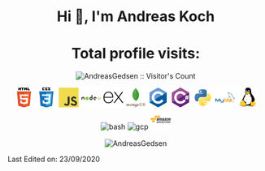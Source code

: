 <h1 align="center">Hi 👋, I'm Andreas Koch</h1>
<h3 align="center"></h3>
<h1 align="center">Total profile visits:</h1>
<p align="center"><img src="https://profile-counter.glitch.me/{AndreasGedsen}/count.svg" alt="AndreasGedsen :: Visitor's Count" /></p>

<!-- 🔭 I’m currently working on 

- 🌱 I’m currently learning 

- 👯 I’m looking to collaborate on 

- 👨‍💻 All of my projects are available at 

- 📫 How to reach me **** -->



<p align="center">
  <img src="https://github.com/devicons/devicon/blob/master/icons/html5/html5-original-wordmark.svg" alt="html5" width="40" height="40"/> 
  <img src="https://github.com/devicons/devicon/blob/master/icons/css3/css3-original-wordmark.svg" alt="css3" width="40" height="40"/> 
  <img src="https://github.com/devicons/devicon/blob/master/icons/javascript/javascript-original.svg" alt="javascript" width="40" height="40"/> 
  <img src="https://github.com/devicons/devicon/blob/master/icons/nodejs/nodejs-original-wordmark.svg" alt="nodejs" width="40" height="40"/> 
  <img src="https://github.com/devicons/devicon/blob/master/icons/express/express-original.svg" alt="express" width="40" height="40"/> 
  <img src="https://github.com/devicons/devicon/blob/master/icons/mongodb/mongodb-original-wordmark.svg" alt="mongodb" width="40" height="40"/> 
  <img src="https://github.com/devicons/devicon/blob/master/icons/c/c-original.svg" alt="c" width="40" height="40"/>
  <img src="https://github.com/devicons/devicon/blob/master/icons/csharp/csharp-original.svg" alt="csharp" width="40" height="40"/>
  <img src="https://github.com/devicons/devicon/blob/master/icons/python/python-original.svg" alt="python" width="40" height="40"/> 
  <img src="https://github.com/devicons/devicon/blob/master/icons/mysql/mysql-original-wordmark.svg" alt="mysql" width="40" height="40"/> 
  <img src="https://github.com/devicons/devicon/blob/master/icons/linux/linux-original.svg" alt="linux" width="40" height="40"/>
  <img src="https://www.vectorlogo.zone/logos/gnu_bash/gnu_bash-icon.svg" alt="bash" width="40" height="40"/> 
  <img src="https://www.vectorlogo.zone/logos/google_cloud/google_cloud-icon.svg" alt="gcp" width="40" height="40"/> 
  <img src="https://github.com/devicons/devicon/blob/master/icons/amazonwebservices/amazonwebservices-original-wordmark.svg" alt="aws" width="40" height="40"/>
</p>
<!--
<p align="center">
  <img align="center" src="https://github-readme-stats.vercel.app/api/top-langs/?username=AndreasGedsen&layout=compact&hide=html&theme=gotham" alt="AndreasGedsen" />
</p>
-->
<p align="center">
  <img align="center" src="https://github-readme-stats.vercel.app/api?username=AndreasGedsen&show_icons=true&theme=gotham" alt="AndreasGedsen" />
</p>

<p align="center">
</p>

Last Edited on: 23/09/2020
